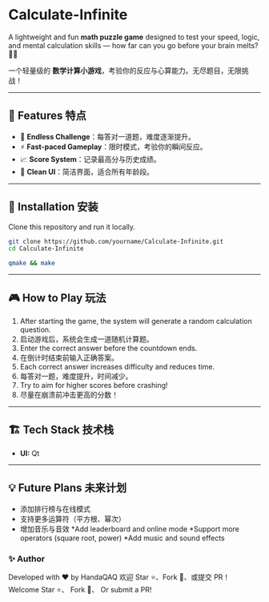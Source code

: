 # Calculate-Infinite

A lightweight and fun **math puzzle game** designed to test your speed, logic, and mental calculation skills — how far can you go before your brain melts? 🧮🔥

一个轻量级的 **数学计算小游戏**，考验你的反应与心算能力。无尽题目，无限挑战！

---

## 🧩 Features 特点

* 🎯 **Endless Challenge**：每答对一道题，难度逐渐提升。
* ⚡ **Fast-paced Gameplay**：限时模式，考验你的瞬间反应。
* 📈 **Score System**：记录最高分与历史成绩。
* 🎨 **Clean UI**：简洁界面，适合所有年龄段。

---

## 🚀 Installation 安装

Clone this repository and run it locally.

```bash
git clone https://github.com/yourname/Calculate-Infinite.git
cd Calculate-Infinite
```
```bash
qmake && make
```

---

## 🎮 How to Play 玩法

1. After starting the game, the system will generate a random calculation question.
1. 启动游戏后，系统会生成一道随机计算题。
2. Enter the correct answer before the countdown ends.
2. 在倒计时结束前输入正确答案。
3. Each correct answer increases difficulty and reduces time.
3. 每答对一题，难度提升，时间减少。
4. Try to aim for higher scores before crashing!
4. 尽量在崩溃前冲击更高的分数！

---

## 🏗️ Tech Stack 技术栈

* **UI:** Qt 

---

## 💡 Future Plans 未来计划

* 添加排行榜与在线模式
* 支持更多运算符（平方根、幂次）
* 增加音乐与音效
*Add leaderboard and online mode
*Support more operators (square root, power)
*Add music and sound effects
 

### ✨ Author

Developed with ❤️ by HandaQAQ
欢迎 Star ⭐、Fork 🍴、或提交 PR！
Welcome Star ⭐、 Fork  🍴、 Or submit a PR!

